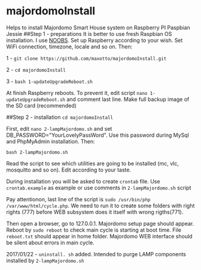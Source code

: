 # majordomoInstall
Helps to install Majordomo Smart House system on Raspberry PI Paspbian Jessie
##Step 1 - preparations
It is better to use fresh Raspbian OS installation. I use [NOOBS](https://www.raspberrypi.org/downloads/noobs/ "download page"). Set up Raspberry according to your wish. Set WiFi connection, timezone, locale and so on. Then:

1 - `git clone https://github.com/maxotto/majordomoInstall.git`

2 - `cd majordomoInstall`

3 - `bash 1-updateUpgradeReboot.sh`

At finish Raspberry reboots. To prevent it, edit script `nano 1-updateUpgradeReboot.sh` and comment last line.
Make full backup image of the SD card (recommended)

##Step 2 - installation
`cd majordomoInstall`

First, edit `nano 2-lampMajordomo.sh` and set DB_PASSWORD="YourLovelyPassWord". Use this password during MySql and PhpMyAdmin installation. Then:

`bash 2-lampMajordomo.sh`

Read the script to see which utilities are going to be installed (mc, vlc, mosquitto and so on). Edit according to your taste.

During installation you will be asked to create `crontab` file. Use `crontab.example` as example or use comments in `2-lampMajordomo.sh` script

Pay attentionon, last line of the script is `sudo /usr/bin/php /var/www/html/cycle.php`. We need to run it to create some folders with right rights (777) before WEB subsystem does it itself with wrong rigths(771).

Then open a browser, go to 127.0.0.1. Majordomo setup page should appear.
Reboot by `sudo reboot` to check main cycle is starting at boot time. File `reboot.txt` should appear in home folder. Majordomo WEB interface should be silent about errors in main cycle.

2017/01/22 - `uninstall. sh` added. Intended to purge LAMP components installed by `2-lampMajordomo.sh`
